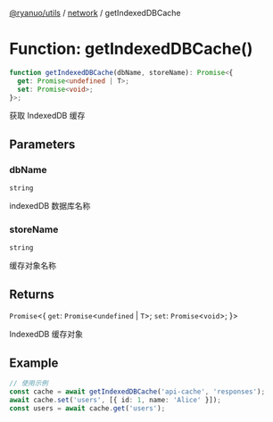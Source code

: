 [@ryanuo/utils](../../index.md) / [network](../index.md) / getIndexedDBCache

# Function: getIndexedDBCache()

```ts
function getIndexedDBCache(dbName, storeName): Promise<{
  get: Promise<undefined | T>;
  set: Promise<void>;
}>;
```

获取 IndexedDB 缓存

## Parameters

### dbName

`string`

indexedDB 数据库名称

### storeName

`string`

缓存对象名称

## Returns

`Promise`\<\{
  `get`: `Promise`\<`undefined` \| `T`\>;
  `set`: `Promise`\<`void`\>;
\}\>

IndexedDB 缓存对象

## Example

```ts
// 使用示例
const cache = await getIndexedDBCache('api-cache', 'responses');
await cache.set('users', [{ id: 1, name: 'Alice' }]);
const users = await cache.get('users');
```
